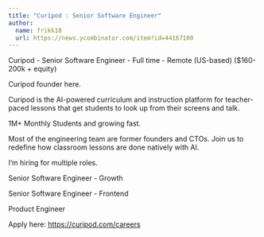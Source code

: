 ```yaml
---
title: "Curipod : Senior Software Engineer"
author:
  name: frikk18
  url: https://news.ycombinator.com/item?id=44167100
---
```

Curipod - Senior Software Engineer - Full time - Remote (US-based) ($160-200k + equity)

Curipod founder here.

Curipod is the AI-powered curriculum and instruction platform for teacher-paced lessons that get students to look up from their screens and talk.

1M+ Monthly Students and growing fast.

Most of the engineering team are former founders and CTOs. Join us to redefine how classroom lessons are done natively with AI.

I’m hiring for multiple roles.

Senior Software Engineer - Growth

Senior Software Engineer - Frontend

Product Engineer

Apply here: <a href="https:&#x2F;&#x2F;curipod.com&#x2F;careers" rel="nofollow">https:&#x2F;&#x2F;curipod.com&#x2F;careers</a>
<JobApplication />
